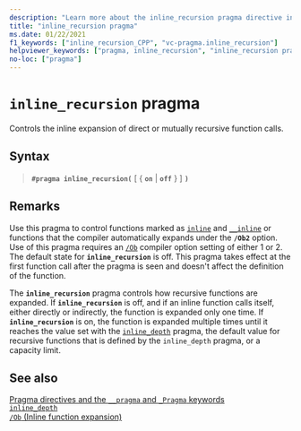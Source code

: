 ```yaml
---
description: "Learn more about the inline_recursion pragma directive in Microsoft C/C++"
title: "inline_recursion pragma"
ms.date: 01/22/2021
f1_keywords: ["inline_recursion_CPP", "vc-pragma.inline_recursion"]
helpviewer_keywords: ["pragma, inline_recursion", "inline_recursion pragma"]
no-loc: ["pragma"]
---
```

# `inline_recursion` pragma

Controls the inline expansion of direct or mutually recursive function calls.

## Syntax

> **`#pragma inline_recursion(`** [ { **`on`** | **`off`** } ] **`)`**

## Remarks

Use this pragma to control functions marked as [`inline`](../cpp/inline-functions-cpp.md) and [`__inline`](../cpp/inline-functions-cpp.md) or functions that the compiler automatically expands under the **`/Ob2`** option. Use of this pragma requires an [`/Ob`](../build/reference/ob-inline-function-expansion.md) compiler option setting of either 1 or 2. The default state for **`inline_recursion`** is off. This pragma takes effect at the first function call after the pragma is seen and doesn't affect the definition of the function.

The **`inline_recursion`** pragma controls how recursive functions are expanded. If **`inline_recursion`** is off, and if an inline function calls itself, either directly or indirectly, the function is expanded only one time. If **`inline_recursion`** is on, the function is expanded multiple times until it reaches the value set with the [`inline_depth`](../preprocessor/inline-depth.md) pragma, the default value for recursive functions that is defined by the `inline_depth` pragma, or a capacity limit.

## See also

[Pragma directives and the `__pragma` and `_Pragma` keywords](./pragma-directives-and-the-pragma-keyword.md)\
[`inline_depth`](../preprocessor/inline-depth.md)\
[`/Ob` (Inline function expansion)](../build/reference/ob-inline-function-expansion.md)
